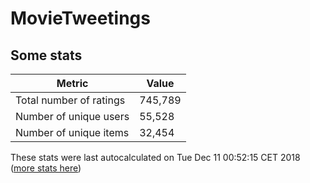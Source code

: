 # MovieTweetings
## Some stats

Metric | Value
--- | ---
Total number of ratings                 | 745,789
Number of unique users                  | 55,528
Number of unique items                  | 32,454
These stats were last autocalculated on Tue Dec 11 00:52:15 CET 2018  ([more stats here](./stats.md))

